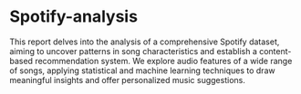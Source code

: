 # Spotify-analysis

This report delves into the analysis of a comprehensive Spotify dataset, aiming to uncover patterns in song characteristics and establish a content-based recommendation system. We explore audio features of a wide range of songs, applying statistical and machine learning techniques to draw meaningful insights and offer personalized music suggestions.

